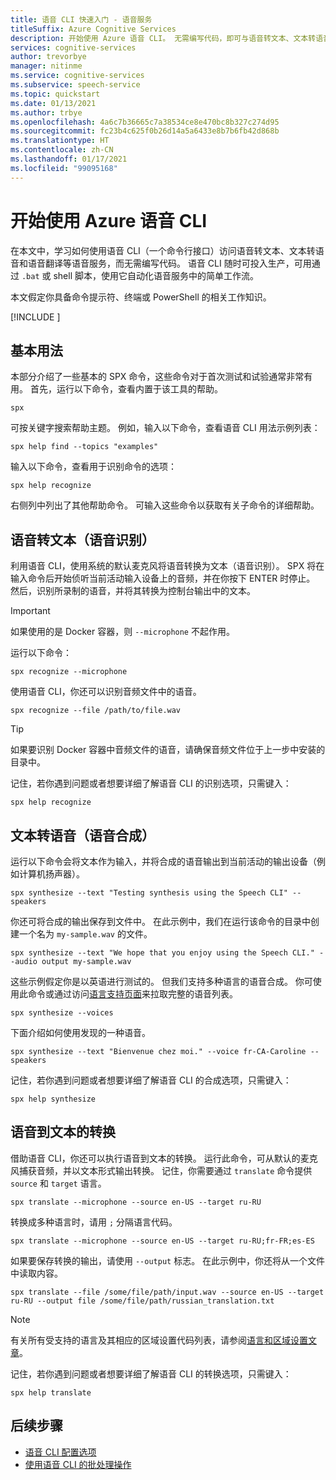 ```yaml
---
title: 语音 CLI 快速入门 - 语音服务
titleSuffix: Azure Cognitive Services
description: 开始使用 Azure 语音 CLI。 无需编写代码，即可与语音转文本、文本转语音和语音翻译等语音服务进行交互。
services: cognitive-services
author: trevorbye
manager: nitinme
ms.service: cognitive-services
ms.subservice: speech-service
ms.topic: quickstart
ms.date: 01/13/2021
ms.author: trbye
ms.openlocfilehash: 4a6c7b36665c7a38534ce8e470bc8b327c274d95
ms.sourcegitcommit: fc23b4c625f0b26d14a5a6433e8b7b6fb42d868b
ms.translationtype: HT
ms.contentlocale: zh-CN
ms.lasthandoff: 01/17/2021
ms.locfileid: "99095168"
---
```

# <a name="get-started-with-the-azure-speech-cli"></a>开始使用 Azure 语音 CLI

在本文中，学习如何使用语音 CLI（一个命令行接口）访问语音转文本、文本转语音和语音翻译等语音服务，而无需编写代码。 语音 CLI 随时可投入生产，可用通过 `.bat` 或 shell 脚本，使用它自动化语音服务中的简单工作流。

本文假定你具备命令提示符、终端或 PowerShell 的相关工作知识。

[!INCLUDE [](includes/spx-setup.md)]

## <a name="basic-usage"></a>基本用法

本部分介绍了一些基本的 SPX 命令，这些命令对于首次测试和试验通常非常有用。 首先，运行以下命令，查看内置于该工具的帮助。

```console
spx
```

可按关键字搜索帮助主题。 例如，输入以下命令，查看语音 CLI 用法示例列表：

```console
spx help find --topics "examples"
```

输入以下命令，查看用于识别命令的选项：

```console
spx help recognize
```

右侧列中列出了其他帮助命令。 可输入这些命令以获取有关子命令的详细帮助。

## <a name="speech-to-text-speech-recognition"></a>语音转文本（语音识别）

利用语音 CLI，使用系统的默认麦克风将语音转换为文本（语音识别）。 SPX 将在输入命令后开始侦听当前活动输入设备上的音频，并在你按下 ENTER 时停止。 然后，识别所录制的语音，并将其转换为控制台输出中的文本。

>[!IMPORTANT]
> 如果使用的是 Docker 容器，则 `--microphone` 不起作用。

运行以下命令：

```console
spx recognize --microphone
```

使用语音 CLI，你还可以识别音频文件中的语音。

```console
spx recognize --file /path/to/file.wav
```

> [!TIP]
> 如果要识别 Docker 容器中音频文件的语音，请确保音频文件位于上一步中安装的目录中。

记住，若你遇到问题或者想要详细了解语音 CLI 的识别选项，只需键入：

```console
spx help recognize
```

## <a name="text-to-speech-speech-synthesis"></a>文本转语音（语音合成）

运行以下命令会将文本作为输入，并将合成的语音输出到当前活动的输出设备（例如计算机扬声器）。

```console
spx synthesize --text "Testing synthesis using the Speech CLI" --speakers
```

你还可将合成的输出保存到文件中。 在此示例中，我们在运行该命令的目录中创建一个名为 `my-sample.wav` 的文件。

```console
spx synthesize --text "We hope that you enjoy using the Speech CLI." --audio output my-sample.wav
```

这些示例假定你是以英语进行测试的。 但我们支持多种语言的语音合成。 你可使用此命令或通过访问[语言支持页面](./language-support.md)来拉取完整的语音列表。

```console
spx synthesize --voices
```

下面介绍如何使用发现的一种语音。

```console
spx synthesize --text "Bienvenue chez moi." --voice fr-CA-Caroline --speakers
```

记住，若你遇到问题或者想要详细了解语音 CLI 的合成选项，只需键入：

```console
spx help synthesize
```

## <a name="speech-to-text-translation"></a>语音到文本的转换

借助语音 CLI，你还可以执行语音到文本的转换。 运行此命令，可从默认的麦克风捕获音频，并以文本形式输出转换。 记住，你需要通过 `translate` 命令提供 `source` 和 `target` 语言。

```console
spx translate --microphone --source en-US --target ru-RU
```

转换成多种语言时，请用 `;` 分隔语言代码。

```console
spx translate --microphone --source en-US --target ru-RU;fr-FR;es-ES
```

如果要保存转换的输出，请使用 `--output` 标志。 在此示例中，你还将从一个文件中读取内容。

```console
spx translate --file /some/file/path/input.wav --source en-US --target ru-RU --output file /some/file/path/russian_translation.txt
```

> [!NOTE]
> 有关所有受支持的语言及其相应的区域设置代码列表，请参阅[语言和区域设置文章](language-support.md)。

记住，若你遇到问题或者想要详细了解语音 CLI 的转换选项，只需键入：

```console
spx help translate
```

## <a name="next-steps"></a>后续步骤

* [语音 CLI 配置选项](./spx-data-store-configuration.md)
* [使用语音 CLI 的批处理操作](./spx-batch-operations.md)
